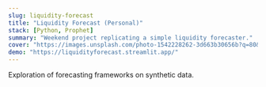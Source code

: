 ```yaml
---
slug: liquidity-forecast
title: "Liquidity Forecast (Personal)"
stack: [Python, Prophet]
summary: "Weekend project replicating a simple liquidity forecaster."
cover: "https://images.unsplash.com/photo-1542228262-3d663b30656b?q=80&w=1400&auto=format&fit=crop"
demo: "https://liquidityforecast.streamlit.app/"
---
```


Exploration of forecasting frameworks on synthetic data.

